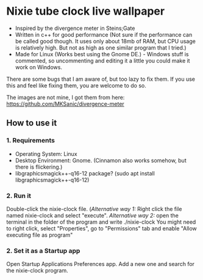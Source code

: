 # Nixie tube clock live wallpaper
- Inspired by the divergence meter in Steins;Gate
- Written in c++ for good performance (Not sure if the performance can be called good though. It uses only about 18mb of RAM, but CPU usage is relatively high. But not as high as one similar program that I tried.)
- Made for Linux (Works best using the Gnome DE.) - Windows stuff is commented, so uncommenting and editing it a little you could make it work on Windows.

There are some bugs that I am aware of, but too lazy to fix them. If you use this and feel like fixing them, you are welcome to do so.

The images are not mine, I got them from here: https://github.com/MKSanic/divergence-meter


## How to use it

### 1. Requirements
- Operating System: Linux
- Desktop Environment: Gnome. (Cinnamon also works somehow, but there is flickering.)
- libgraphicsmagick++-q16-12 package? (sudo apt install libgraphicsmagick++-q16-12)

### 2. Run it

Double-click the nixie-clock file.
(*Alternative way 1:* Right click the file named nixie-clock and select "execute". *Alternative way 2:* open the terminal in the folder of the program and write ./nixie-clock
You might need to right click, select "Properties", go to "Permissions" tab and enable "Allow executing file as program"

### 2. Set it as a Startup app

Open Startup Applications Preferences app.
Add a new one and search for the nixie-clock program.
